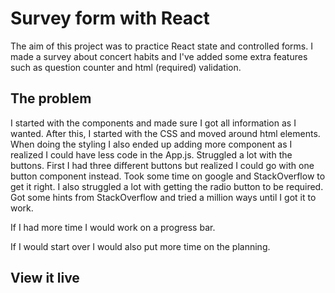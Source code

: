 # Survey form with React

The aim of this project was to practice React state and controlled forms. I made a survey about concert habits and I've added some extra features such as question counter and html (required) validation.

## The problem

I started with the components and made sure I got all information as I wanted. After this, I started with the CSS and moved around html elements. When doing the styling I also ended up adding more component as I realized I could have less code in the App.js. 
Struggled a lot with the buttons. First I had three different buttons but realized I could go with one button component instead. Took some time on google and StackOverflow to get it right. I also struggled a lot with getting the radio button to be required. Got some hints from StackOverflow and tried a million  ways until I got it to work.

If I had more time I would work on a progress bar.

If I would start over I would also put more time on the planning.

## View it live


